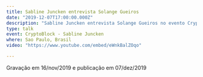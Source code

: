```yaml
---
title: Sabline Juncken entrevista Solange Gueiros 
date: "2019-12-07T17:00:00.000Z"
description: "Sabline Juncken entrevista Solange Gueiros no evento CryptoBlock, no stand da Dash Dinheiro Digital, em Sao Paulo, Brasil"
type: talk
event: CryptoBlock - Sabline Juncken
where: Sao Paulo, Brasil
video: "https://www.youtube.com/embed/eWnkBalZOqo"

---
```


Gravação em 16/nov/2019 e publicação em 07/dez/2019



